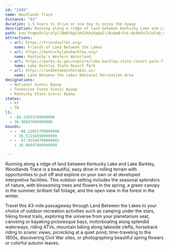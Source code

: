 ```yaml
---
id: "2345"
name: Woodlands Trace
distance: "43"
duration: 1.5 hours to drive or one day to enjoy the byway
description: Running along a ridge of land between Kentucky Lake and Lake Barkley, Woodlands Trace is a beautiful, easy drive in rolling terrain with opportunities to pull off and explore on your own or at developed interpretive facilities. This outdoor setting includes the seasonal splendors of nature, with blossoming trees and flowers, a green canopy, brilliant fall foliage, and the open view in the forest in the winter.
path: eow`FnqmyOv]y\vCyC|BmDfAgCxH{ShAuFp@wI\cBz@wB~FuL~@sAbEsChJuFz@_@nB_@|D?bBYhBq@hAm@~@}@x@cAlFyJrAsCxAgBbBmAbBw@`FuAtBy@lBuAtB{Bx@uAbA_C`GaR|CuKZqBHoB?sHRmBh@}Ab@y@vAyAlP}LdA{A|AeEzBuI\qBRsCImHHaBN_At@yBvBgEZ_BHaAAeAc@yDI_Cl@cId@mC^eAhA_CtAgBl@k@~BuArFiB~@u@`@q@d@yArA_GR{A?aAMeAU_A}AyC_@aAUkACsAH_DXmB\aAtB}ETeAZuCBaDe@oIy@aVOqAoA{DoI}RuAsDIg@O_CNsBXeA|CaItAmBr@k@xAm@`L_Bx@e@r@q@TYr@aBPkAFoAMuSb@mClBuFTqB?qB}@iHKsBRuLTmBb@kBdAyBh@y@rEeErAoB~A_EbB{GbA{BhC}C|C{BndBi`AhmAer@xEwCjGmElEoD`|@mu@nFaFdHaGhBqAlBeArBy@lFsAbEa@|D?xBLvDl@d_@jK~C`@lDRzDMbXqDhbBsSxLiBtI{@~CDnAJvB`@rBp@dAf@fCfBbLxLb`@dc@bBxAhC~AzDlAxCZhEE|B_@bDaA~DyBj~Bs|AdDmBbDcBtCuArCmA|HuCpMoDrwAoXbMyCx]oJfJ_BpIe@`F?vDPlHr@`[jGdIfBjBFzAGj@K\K\Ov@c@v@s@`@c@tBoBhC_Cf@Y\KzD_ALEf@QXI\UVUPQX[R[T]Ra@pAcEfAeDz@uAv@aAJSTOd@Qh@Q~AYtVwCzAEpDj@x@?lFy@x@EfFZnBXvCtAbInFjGrB~B`A|@j@nAvApFvHdB|A|Al@|IjB|DfArDrA|RnIrE~ArCb@tAI|@SbBq@lBaBtJwQdAqAp@g@v@]hB[lGWvC[~Ak@vCyBxAyBfI{ObAaBdBqBfZgZ|A_ChDyHxAmClAmArA}@z@_@bBa@jHa@|GqBdG_@tBm@dD_BpBYbB@~ExB`Ch@~BFrCYlCy@nAy@dAcAvAiBbFyIzAyAvByArOoHxA]bCMdPlBfBGxAc@t@g@`AeAt@{Aj@qC?aDUiE?oANoBh@mBxDyHh@aCNwACoLLsBRgAZeAlCsFxE}IvBkCbBwAnC{A|Ag@tP_DrCQxCf@bB|@rArAxC~EfAfAxDtAfCD~AUrC}AbBoBt@qBXoAn@qF`@sBdAaCdAmAr@k@~Bw@jGm@p@Sr@WvF{DxAg@xAQzISbBYtAw@lAmAd@aA\eAXsB@yBo@aM?qAt@cLx@oIf@_D~@yChSmc@bAgDhAkH`@{A`A}Ap@s@jCcBbGiFbMcQv@yAlBoFdAyA|AkAbC_@fFObCw@hByA|FgHlBgA^c@bDiLlDcJrCsExF_ElGcKhMaRtAqCzEoQ~CePlByBhBkAlBYnBVxQzFrCXtK^lF@pI~AjIdAjCDx@Mx@]vG{FjEeFpMsRrAq@vHkCxCaCfEeFtM}SlEiFlBqAn@YhB_@~ADjKtBzFJ~PuArFyAxF}CjPeNtBsCbEmK~@yAlDaCrFyA`TwC~Co@nBkA|AsBb@kAnC}MvE}[RyDNoXT}BVeAVs@^i@\MtEuAlr@yGfHMzLf@lFGbAQ|ZuOxCeA`Ds@|Em@xQ_Bzl@?~v@e@lDsBjGkCrJaDpDy@nDGfFlCbEfAhCQlAg@tAaAtKyKhBaAr@Q|BDtPxBbC@xf@wNpJmBnb@mH`EQlFAVEx@_@rA_ArDaGzB_CpAw@tFmCd`@uPlHgDvF{CfJgDfJqAh]yD
attractions:
  - url: https://friendsoflbl.org/
    name: Friends of Land Between the Lakes
  - url: https://kentuckylakebarkley.org/
    name: Kentucky's Western Waterland
  - url: https://parks.ky.gov/explore/lake-barkley-state-resort-park-7794
    name: Lake Barkley State Resort Park
  - url: https://landbetweenthelakes.us/
    name: Land Between the Lakes National Recreation Area
designations:
  - National Scenic Byway
  - Tennessee State Scenic Byway
  - Kentucky State Scenic Byway
states:
  - KY
  - TN
ll:
  - -88.22055799999998
  - 36.98947099999998
bounds:
  - - -88.22055799999998
    - 36.51158099999998
  - - -87.91594700000002
    - 36.98947099999998

---
```


Running along a ridge of land between Kentucky Lake and Lake Barkley, Woodlands Trace is a beautiful, easy drive in rolling terrain with opportunities to pull off and explore on your own or at developed interpretive facilities. This outdoor setting includes the seasonal splendors of nature, with blossoming trees and flowers in the spring, a green canopy in the summer, brilliant fall foliage, and the open view in the forest in the winter.

Travel this 43-mile passageway through Land Between the Lakes to your choice of outdoor recreation activities such as camping under the stars, hiking forest trails, exploring the universe from your planetarium seat, canoeing or kayaking picturesque bays, motorboating along splendid waterways, riding ATVs, mountain biking along lakeside clefts, horseback riding to scenic views, picnicking at a quiet pond, time-traveling to the 1850s, discovering Civil War sites, or photographing beautiful spring flowers or colorful autumn leaves.
